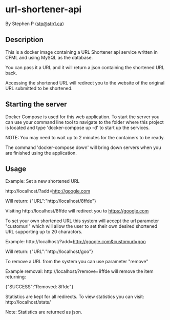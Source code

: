 # url-shortener-api 
By Stephen P (stp@stp1.ca)

## Description
This is a docker image containing a URL Shortener api service written in CFML and using MySQL as the database. 

You can pass it a URL and it will return a json containing the shortened URL back. 

Accessing the shortened URL will redirect you to the website of the original URL submitted to be shortened. 


## Starting the server
Docker Compose is used for this web application. To start the server you can use your command line tool to navigate to the folder where this project is located and type 'docker-compose up -d' to start up the services. 

NOTE: You may need to wait up to 2 minutes for the containers to be ready. 

The command  'docker-compose down' will bring down servers when you are finished using the application.

## Usage

Example: 
Set a new shortened URL

http://localhost/?add=http://google.com

Will return:
 {"URL":"http://localhost/8ffde"} 

 Visiting http://localhost/8ffde will redirect you to https://google.com

To set your own shortened URL this system will accept the url parameter "customurl" which will allow the user to set their own desired shortened URL supporting up to 20 charactors. 

Example: 
http://localhost/?add=http://google.com&customurl=goo 

Will return: 
{"URL":"http://localhost/goo"} 


 To remove a URL from the system you can use parameter "remove"

 Example removal: 
 http://localhost/?remove=8ffde will remove the item returning: 

{"SUCCESS":"Removed: 8ffde"} 

Statistics are kept for all redirects. To view statistics you can visit: 
http://localhost/stats/

Note: Statistics are returned as json.